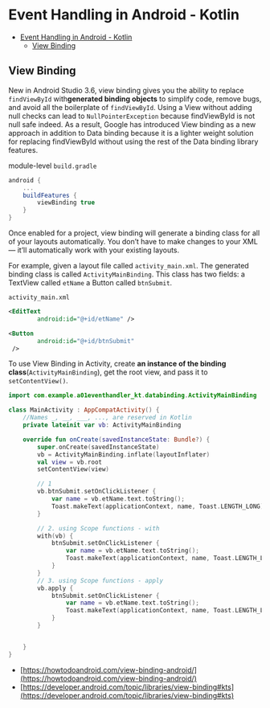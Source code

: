 # Event Handling in Android - Kotlin

- [Event Handling in Android - Kotlin](#event-handling-in-android---kotlin)
  - [View Binding](#view-binding)

## View Binding

New in Android Studio 3.6, view binding gives you the ability to replace `findViewById` with**generated binding objects** to simplify code, remove bugs, and avoid all the boilerplate of `findViewById`. Using a View without adding null checks can lead to `NullPointerException` because findViewById is not null safe indeed. As a result, Google has introduced View binding as a new approach in addition to Data binding because it is a lighter weight solution for replacing findViewById without using the rest of the Data binding library features.

module-level `build.gradle`

```gradle
android {
    ...
    buildFeatures {
        viewBinding true
    }
}
```

Once enabled for a project, view binding will generate a binding class for all of your layouts automatically. You don’t have to make changes to your XML — it’ll automatically work with your existing layouts.

For example, given a layout file called `activity_main.xml`. The generated binding class is called `ActivityMainBinding`. This class has two fields: a TextView called `etName` a Button called `btnSubmit`.

`activity_main.xml`

```xml
<EditText
        android:id="@+id/etName" />

<Button
        android:id="@+id/btnSubmit"
 />
```

To use View Binding in Activity, create **an instance of the binding class**(`ActivityMainBinding`), get the root view, and pass it to `setContentView()`.

```kotlin
import com.example.a01eventhandler_kt.databinding.ActivityMainBinding

class MainActivity : AppCompatActivity() {
    //Names _, __, ___, ..., are reserved in Kotlin
    private lateinit var vb: ActivityMainBinding

    override fun onCreate(savedInstanceState: Bundle?) {
        super.onCreate(savedInstanceState)
        vb = ActivityMainBinding.inflate(layoutInflater)
        val view = vb.root
        setContentView(view)

        // 1
        vb.btnSubmit.setOnClickListener {
            var name = vb.etName.text.toString();
            Toast.makeText(applicationContext, name, Toast.LENGTH_LONG).show()
        }

        // 2. using Scope functions - with
        with(vb) {
            btnSubmit.setOnClickListener {
                var name = vb.etName.text.toString();
                Toast.makeText(applicationContext, name, Toast.LENGTH_LONG).show()
            }
        }
        // 3. using Scope functions - apply
        vb.apply {
            btnSubmit.setOnClickListener {
                var name = vb.etName.text.toString();
                Toast.makeText(applicationContext, name, Toast.LENGTH_LONG).show()
            }
        }


    }
}
```

- [https://howtodoandroid.com/view-binding-android/](https://howtodoandroid.com/view-binding-android/)
- [https://developer.android.com/topic/libraries/view-binding#kts](https://developer.android.com/topic/libraries/view-binding#kts)